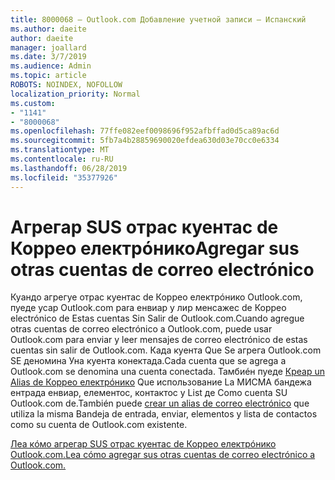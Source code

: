 ```yaml
---
title: 8000068 — Outlook.com Добавление учетной записи — Испанский
ms.author: daeite
author: daeite
manager: joallard
ms.date: 3/7/2019
ms.audience: Admin
ms.topic: article
ROBOTS: NOINDEX, NOFOLLOW
localization_priority: Normal
ms.custom:
- "1141"
- "8000068"
ms.openlocfilehash: 77ffe082eef0098696f952afbffad0d5ca89ac6d
ms.sourcegitcommit: 5fb7a4b28859690020efdea630d03e70cc0e6334
ms.translationtype: MT
ms.contentlocale: ru-RU
ms.lasthandoff: 06/28/2019
ms.locfileid: "35377926"
---
```

# <a name="agregar-sus-otras-cuentas-de-correo-electrnico"></a><span data-ttu-id="737ae-102">Агрегар SUS отрас куентас de Коррео електрóнико</span><span class="sxs-lookup"><span data-stu-id="737ae-102">Agregar sus otras cuentas de correo electrónico</span></span>

<span data-ttu-id="737ae-103">Куандо агрегуе отрас куентас de Коррео електрóнико Outlook.com, пуеде усар Outlook.com para енвиар y лир менсажес de Коррео electrónico de Estas cuentas Sin Salir de Outlook.com.</span><span class="sxs-lookup"><span data-stu-id="737ae-103">Cuando agregue otras cuentas de correo electrónico a Outlook.com, puede usar Outlook.com para enviar y leer mensajes de correo electrónico de estas cuentas sin salir de Outlook.com.</span></span> <span data-ttu-id="737ae-104">Када куента Que Se агрега Outlook.com SE деномина Уна куента конектада.</span><span class="sxs-lookup"><span data-stu-id="737ae-104">Cada cuenta que se agrega a Outlook.com se denomina una cuenta conectada.</span></span> <span data-ttu-id="737ae-105">Тамбиéн пуеде [Креар un Alias de Коррео електрóнико](https://support.office.com/es-es/article/agregar-o-quitar-un-alias-de-correo-electrónico-en-outlook-com-459b1989-356d-40fa-a689-8f285b13f1f2) Que использование La МИСМА бандежа ентрада енвиар, елементос, контактос y List де Como cuenta SU Outlook.com de.</span><span class="sxs-lookup"><span data-stu-id="737ae-105">También puede [crear un alias de correo electrónico](https://support.office.com/es-es/article/agregar-o-quitar-un-alias-de-correo-electrónico-en-outlook-com-459b1989-356d-40fa-a689-8f285b13f1f2) que utiliza la misma Bandeja de entrada, enviar, elementos y lista de contactos como su cuenta de Outlook.com existente.</span></span>

[<span data-ttu-id="737ae-106">Леа кóмо агрегар SUS отрас куентас de Коррео електрóнико Outlook.com.</span><span class="sxs-lookup"><span data-stu-id="737ae-106">Lea cómo agregar sus otras cuentas de correo electrónico a Outlook.com.</span></span>](https://support.office.com/es-es/article/agregar-sus-otras-cuentas-de-correo-electrónico-a-outlook-com-c5224df4-5885-4e79-91ba-523aa743f0ba?ui=es-ES&rs=es-ES&ad=ES)